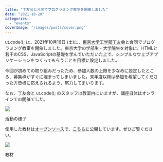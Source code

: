 ```yaml
---
title: "丁友会と合同でプログラミング教室を開催しました"
date: "2021-10-20"
categories: 
  - "events"
coverImage: "/images/posts/cover.png"
---
```


ut.code(); は、2021年10月16日 (土)に、[東京大学工学部丁友会](https://tuk.t.u-tokyo.ac.jp/)と合同でプログラミング教室を開催しました。東京大学の学部生・大学院生を対象に、HTMLと若干のCSS、JavaScriptの基礎を学んでいただいた上で、シンプルなウェブアプリケーションをつくってもらうことを目標に設定しました。

今回が初めての取り組みだったため、参加人数の上限を少なめに設定したところ、募集枠がすぐに埋まってしまいました。来年度以降は参加を希望してくださった方皆様に応えられるよう、努力してまいります。

なお、丁友会と ut.code(); のスタッフは教室内にいますが、講座自体はオンラインでの開催でした。

![](images/photo2-1024x768.jpg)

活動の様子

使用した教材は[オープンソース](https://github.com/ut-code/programming-workshop-with-tuk)で、[こちら](https://programming-workshop-with-tuk.utcode.net/)に公開しています。ぜひご覧ください。

![](images/image-1024x416.png)

教材
